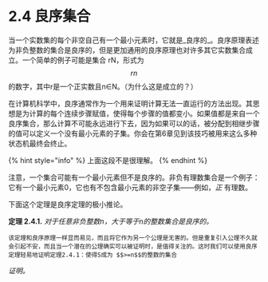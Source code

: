 # 2.4 良序集合

当一个实数集的每个非空自己有一个最小元素时，它就是_良序的_。良序原理表述为非负整数的集合是良序的，但是更加通用的良序原理也对许多其它实数集合成立。一个简单的例子可能是集合 rN，形式为 $$rn$$ 的数字，其中r是一个正实数且n∈N。（为什么这是成立的？）

在计算机科学中，良序通常作为一个用来证明计算无法一直运行的方法出现。其思想是为计算的每个连续步骤赋值，使得每个步骤的值都变小。如果值都是来自一个良序集合，那么计算不可能永远进行下去，因为如果可以的话，被分配到相继步骤的值可以定义一个没有最小元素的子集。你会在第6章见到该技巧被用来这么多种状态机最终会终止。

{% hint style="info" %}
上面这段不是很理解。
{% endhint %}

注意，一个集合可能有一个最小元素但不是良序的。非负有理数集合是一个例子：它有一个最小元素0，它也有不包含最小元素的非空子集——例如，_正_ 有理数。

下面这个定理是良序定理的极小推论。

**定理 2.4.1.** _对于任意非负整数n，大于等于n的整数集合是良序的。_

    该定理和良序原理一样显而易见，而且将它作为另一个公理是无害的。但是重复引入公理不久就会引起不安，而且当一个潜在的公理确实可以被证明时，是值得关注的。这时我们可以使用良序定理轻易地证明定理2.4.1：使得S成为 $$>=n$$的整数的集合 

_证明。_





